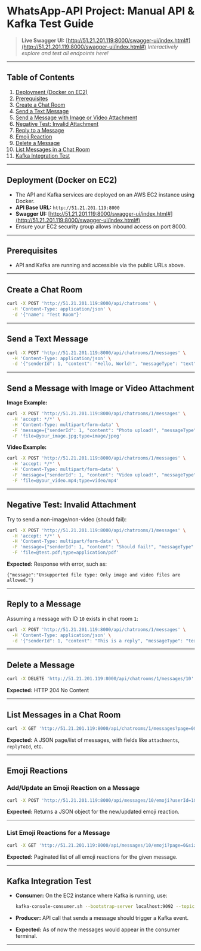 # WhatsApp-API Project: Manual API & Kafka Test Guide

> **Live Swagger UI:**
> [http://51.21.201.119:8000/swagger-ui/index.html#](http://51.21.201.119:8000/swagger-ui/index.html#)
> *Interactively explore and test all endpoints here!*

---

## Table of Contents

1. [Deployment (Docker on EC2)](#deployment-docker-on-ec2)
2. [Prerequisites](#prerequisites)
3. [Create a Chat Room](#create-a-chat-room)
4. [Send a Text Message](#send-a-text-message)
5. [Send a Message with Image or Video Attachment](#send-a-message-with-image-or-video-attachment)
6. [Negative Test: Invalid Attachment](#negative-test-invalid-attachment)
7. [Reply to a Message](#reply-to-a-message)
8. [Emoji Reaction](#emoji-reaction)
9. [Delete a Message](#delete-a-message)
10. [List Messages in a Chat Room](#list-messages-in-a-chat-room)
11. [Kafka Integration Test](#kafka-integration-test)
---

## Deployment (Docker on EC2)

* The API and Kafka services are deployed on an AWS EC2 instance using Docker.
* **API Base URL:** `http://51.21.201.119:8000`
* **Swagger UI:** [http://51.21.201.119:8000/swagger-ui/index.html#](http://51.21.201.119:8000/swagger-ui/index.html#)
* Ensure your EC2 security group allows inbound access on port 8000.

---

## Prerequisites

* API and Kafka are running and accessible via the public URLs above.
---

## Create a Chat Room

```bash
curl -X POST 'http://51.21.201.119:8000/api/chatrooms' \
  -H 'Content-Type: application/json' \
  -d '{"name": "Test Room"}'
```

---

## Send a Text Message

```bash
curl -X POST 'http://51.21.201.119:8000/api/chatrooms/1/messages' \
  -H 'Content-Type: application/json' \
  -d '{"senderId": 1, "content": "Hello, World!", "messageType": "text"}'
```

---

## Send a Message with Image or Video Attachment

**Image Example:**

```bash
curl -X POST 'http://51.21.201.119:8000/api/chatrooms/1/messages' \
  -H 'accept: */*' \
  -H 'Content-Type: multipart/form-data' \
  -F 'message={"senderId": 1, "content": "Photo upload!", "messageType":"image"}' \
  -F 'file=@your_image.jpg;type=image/jpeg'
```

**Video Example:**

```bash
curl -X POST 'http://51.21.201.119:8000/api/chatrooms/1/messages' \
  -H 'accept: */*' \
  -H 'Content-Type: multipart/form-data' \
  -F 'message={"senderId": 1, "content": "Video upload!", "messageType":"video"}' \
  -F 'file=@your_video.mp4;type=video/mp4'
```

---

## Negative Test: Invalid Attachment

Try to send a non-image/non-video (should fail):

```bash
curl -X POST 'http://51.21.201.119:8000/api/chatrooms/1/messages' \
  -H 'accept: */*' \
  -H 'Content-Type: multipart/form-data' \
  -F 'message={"senderId": 1, "content": "Should fail!", "messageType":"pdf"}' \
  -F 'file=@test.pdf;type=application/pdf'
```

**Expected:**
Response with error, such as:

```
{"message":"Unsupported file type: Only image and video files are allowed."}
```

---

## Reply to a Message

Assuming a message with ID `10` exists in chat room `1`:

```bash
curl -X POST 'http://51.21.201.119:8000/api/chatrooms/1/messages' \
  -H 'Content-Type: application/json' \
  -d '{"senderId": 1, "content": "This is a reply", "messageType": "text", "replyToId": 10}'
```

---

## Delete a Message

```bash
curl -X DELETE 'http://51.21.201.119:8000/api/chatrooms/1/messages/10'
```

**Expected:**
HTTP 204 No Content

---

## List Messages in a Chat Room

```bash
curl -X GET 'http://51.21.201.119:8000/api/chatrooms/1/messages?page=0&size=20'
```

**Expected:**
A JSON page/list of messages, with fields like `attachments`, `replyToId`, etc.

---

## Emoji Reactions

### Add/Update an Emoji Reaction on a Message

```bash
curl -X POST 'http://51.21.201.119:8000/api/messages/10/emoji?userId=1&emoji=love'
```
**Expected:**
Returns a JSON object for the new/updated emoji reaction.

---

### List Emoji Reactions for a Message

```bash
curl -X GET 'http://51.21.201.119:8000/api/messages/10/emoji?page=0&size=20'
```

**Expected:**
Paginated list of all emoji reactions for the given message.

---

## Kafka Integration Test

* **Consumer:**
  On the EC2 instance where Kafka is running, use:

  ```bash
  kafka-console-consumer.sh --bootstrap-server localhost:9092 --topic chat-messages --from-beginning
  ```
* **Producer:**
API call that sends a message should trigger a Kafka event.
* **Expected:**
  As of now the messages would appear in the consumer terminal.

---
